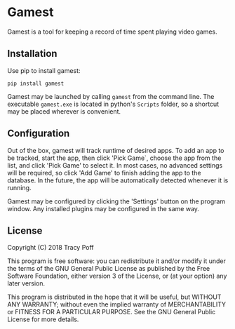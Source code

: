 # Gamest

Gamest is a tool for keeping a record of time spent playing video games.

## Installation

Use pip to install gamest:

```
pip install gamest
```

Gamest may be launched by calling `gamest` from the command line. The executable
`gamest.exe` is located in python's `Scripts` folder, so a shortcut may be
placed wherever is convenient.

## Configuration

Out of the box, gamest will track runtime of desired apps. To add an app to be
tracked, start the app, then click 'Pick Game`, choose the app from the list,
and click 'Pick Game' to select it. In most cases, no advanced settings will be
required, so click 'Add Game' to finish adding the app to the database. In the
future, the app will be automatically detected whenever it is running.

Gamest may be configured by clicking the 'Settings' button on the program
window. Any installed plugins may be configured in the same way.

## License

Copyright (C) 2018  Tracy Poff

This program is free software: you can redistribute it and/or modify
it under the terms of the GNU General Public License as published by
the Free Software Foundation, either version 3 of the License, or
(at your option) any later version.

This program is distributed in the hope that it will be useful,
but WITHOUT ANY WARRANTY; without even the implied warranty of
MERCHANTABILITY or FITNESS FOR A PARTICULAR PURPOSE.  See the
GNU General Public License for more details.
